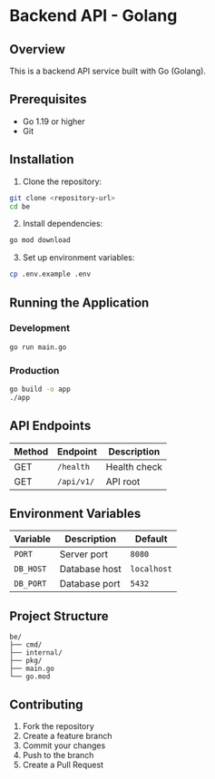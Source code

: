 # Backend API - Golang

## Overview
This is a backend API service built with Go (Golang).

## Prerequisites
- Go 1.19 or higher
- Git

## Installation

1. Clone the repository:
```bash
git clone <repository-url>
cd be
```

2. Install dependencies:
```bash
go mod download
```

3. Set up environment variables:
```bash
cp .env.example .env
```

## Running the Application

### Development
```bash
go run main.go
```

### Production
```bash
go build -o app
./app
```

## API Endpoints

| Method | Endpoint | Description |
|--------|----------|-------------|
| GET    | `/health` | Health check |
| GET    | `/api/v1/` | API root |

## Environment Variables

| Variable | Description | Default |
|----------|-------------|---------|
| `PORT` | Server port | `8080` |
| `DB_HOST` | Database host | `localhost` |
| `DB_PORT` | Database port | `5432` |

## Project Structure
```
be/
├── cmd/
├── internal/
├── pkg/
├── main.go
└── go.mod
```

## Contributing
1. Fork the repository
2. Create a feature branch
3. Commit your changes
4. Push to the branch
5. Create a Pull Request